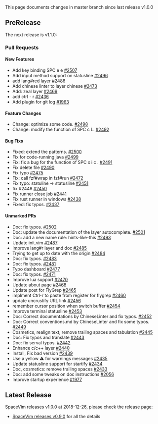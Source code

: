 This page documents changes in master branch since last release v1.0.0

## PreRelease

The next release is v1.1.0:

### Pull Requests

<!-- call SpaceVim#dev#followHEAD#update('en') -->
<!-- SpaceVim follow HEAD en start -->

#### New Features

- Add key binding SPC e e [#2507](https://github.com/SpaceVim/SpaceVim/pull/2507)
- Add input method support on statusline [#2496](https://github.com/SpaceVim/SpaceVim/pull/2496)
- add lang#red layer [#2486](https://github.com/SpaceVim/SpaceVim/pull/2486)
- Add chinese linter to layer chinese [#2473](https://github.com/SpaceVim/SpaceVim/pull/2473)
- Add: zeal layer [#2469](https://github.com/SpaceVim/SpaceVim/pull/2469)
- add ctrl - r [#2436](https://github.com/SpaceVim/SpaceVim/pull/2436)
- Add plugin for git log [#1963](https://github.com/SpaceVim/SpaceVim/pull/1963)

#### Feature Changes

- Change: optimize some code. [#2498](https://github.com/SpaceVim/SpaceVim/pull/2498)
- Change: modify the function of SPC c L. [#2492](https://github.com/SpaceVim/SpaceVim/pull/2492)

#### Bug Fixs

- Fixed: extend the patterns. [#2500](https://github.com/SpaceVim/SpaceVim/pull/2500)
- Fix for code-running java [#2499](https://github.com/SpaceVim/SpaceVim/pull/2499)
- Fix: fix a bug for the function of SPC x i c . [#2491](https://github.com/SpaceVim/SpaceVim/pull/2491)
- Fix delete file [#2490](https://github.com/SpaceVim/SpaceVim/pull/2490)
- Fix typo [#2475](https://github.com/SpaceVim/SpaceVim/pull/2475)
- Fix: call fzf#wrap in fzf#run [#2472](https://github.com/SpaceVim/SpaceVim/pull/2472)
- Fix typo: statuline -> statusline [#2451](https://github.com/SpaceVim/SpaceVim/pull/2451)
- fix #2448 [#2450](https://github.com/SpaceVim/SpaceVim/pull/2450)
- Fix runner close job [#2441](https://github.com/SpaceVim/SpaceVim/pull/2441)
- Fix rust runner in windows [#2438](https://github.com/SpaceVim/SpaceVim/pull/2438)
- Fixed: fix typos. [#2437](https://github.com/SpaceVim/SpaceVim/pull/2437)

#### Unmarked PRs

- Doc: fix typos. [#2502](https://github.com/SpaceVim/SpaceVim/pull/2502)
- Doc: update the documentation of the layer autocomplete. [#2501](https://github.com/SpaceVim/SpaceVim/pull/2501)
- Doc: add a new name rule: hints-like-this [#2493](https://github.com/SpaceVim/SpaceVim/pull/2493)
- Update init.vim [#2487](https://github.com/SpaceVim/SpaceVim/pull/2487)
- Improve lang#r layer and doc [#2485](https://github.com/SpaceVim/SpaceVim/pull/2485)
- Trying to get up to date with the origin [#2484](https://github.com/SpaceVim/SpaceVim/pull/2484)
- Doc: fix typos. [#2483](https://github.com/SpaceVim/SpaceVim/pull/2483)
- Doc: fix typos. [#2481](https://github.com/SpaceVim/SpaceVim/pull/2481)
- Typo dashboard [#2477](https://github.com/SpaceVim/SpaceVim/pull/2477)
- Doc: fix typos. [#2471](https://github.com/SpaceVim/SpaceVim/pull/2471)
- Improve lua support [#2470](https://github.com/SpaceVim/SpaceVim/pull/2470)
- Update about page [#2468](https://github.com/SpaceVim/SpaceVim/pull/2468)
- Update post for FlyGrep [#2465](https://github.com/SpaceVim/SpaceVim/pull/2465)
- implment Ctrl-r to paste from register for flygrep [#2460](https://github.com/SpaceVim/SpaceVim/pull/2460)
- update uncrustify URL link [#2456](https://github.com/SpaceVim/SpaceVim/pull/2456)
- remember cursor position when switch buffer [#2454](https://github.com/SpaceVim/SpaceVim/pull/2454)
- Improve terminal statusline [#2453](https://github.com/SpaceVim/SpaceVim/pull/2453)
- Doc: Correct documentations by ChineseLinter and fix typos. [#2452](https://github.com/SpaceVim/SpaceVim/pull/2452)
- Doc: Correct conventions.md by ChineseLinter and fix some typos. [#2449](https://github.com/SpaceVim/SpaceVim/pull/2449)
- Cosmetics, realign text, remove trailing spaces and tabulation [#2445](https://github.com/SpaceVim/SpaceVim/pull/2445)
- Doc: Fix typos and translate [#2443](https://github.com/SpaceVim/SpaceVim/pull/2443)
- Doc: fix serval typos. [#2442](https://github.com/SpaceVim/SpaceVim/pull/2442)
- Enhance c/c++ layer [#2440](https://github.com/SpaceVim/SpaceVim/pull/2440)
- Install, Fix bad version [#2439](https://github.com/SpaceVim/SpaceVim/pull/2439)
- Use a yellow ⚠ for warnings messages [#2435](https://github.com/SpaceVim/SpaceVim/pull/2435)
- Update statusline support for startify [#2434](https://github.com/SpaceVim/SpaceVim/pull/2434)
- Doc, cosmetics: remove trailing spaces [#2433](https://github.com/SpaceVim/SpaceVim/pull/2433)
- Doc: add some tweaks on doc instructions [#2056](https://github.com/SpaceVim/SpaceVim/pull/2056)
- Improve startup experience [#1977](https://github.com/SpaceVim/SpaceVim/pull/1977)

<!-- SpaceVim follow HEAD en end -->

## Latest Release

SpaceVim releases v1.0.0 at 2018-12-26, please check the release page:

- [SpaceVim releases v0.9.0](https://spacevim.org/SpaceVim-release-v1.0.0/) for all the details
